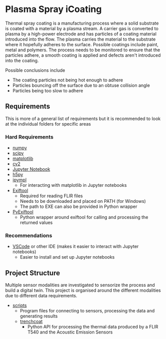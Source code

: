 # Plasma Spray iCoating

Thermal spray coating is a manufacturing process where a solid substrate is coated with a material by a plasma stream. A carrier gas is converted to plasma by a high-power electrode and has particles of a coating material introduced into the flow. The plasma carries the material to the substrate where it hopefully adheres to the surface. Possible coatings include paint, metal and polymers. The process needs to be monitored to ensure that the particles adhere, a smooth coating is applied and defects aren't introduced into the coating. 

Possible conclusions include 
  - The coating particles not being hot enough to adhere
  - Particles bouncing off the surface due to an obtuse collision angle
  - Particles being too slow to adhere

## Requirements

This is more of a general list of requirements but it is recommended to look at the individual folders for specific areas

### Hard Requirements

- [numpy](https://numpy.org/)
- [scipy](https://scipy.org/)
- [matplotlib](https://matplotlib.org/)
- [cv2](https://pypi.org/project/opencv-python/)
- [Jupyter Notebook](https://jupyter.org/)
- [h5py](https://www.h5py.org/)
- [ipympl](https://matplotlib.org/ipympl/)
    + For interacting with matplotlib in Jupyter notebooks
- [Exiftool](https://exiftool.org/)
    + Required for reading FLIR files
    + Needs to be downloaded and placed on PATH (for Windows)
    + The path to EXE can also be provided in Python wrapper
- [PyExiftool](https://pypi.org/project/PyExifTool/)
    + Python wrapper around exiftool for calling and processing the returned values

### Recommendations

- [VSCode](https://code.visualstudio.com/) or other IDE (makes it easier to interact with Jupyter notebooks)
    + Easier to install and set up Jupyter notebooks

## Project Structure

Multiple sensor modalities are investigated to sensorize the process and build a digital twin. This project is organised around the different modalities due to different data requirements.

- [scripts](src)
  + Program files for connecting to sensors, processing the data and generating results
  + [trenchcoat](src/trenchcoat)
      * Python API for processing the thermal data produced by a FLIR T540 and the Acoustic Emission Sensors
        
